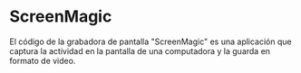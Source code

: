 # ScreenMagic
El código de la grabadora de pantalla "ScreenMagic" es una aplicación que captura la actividad en la pantalla de una computadora y la guarda en formato de video.
